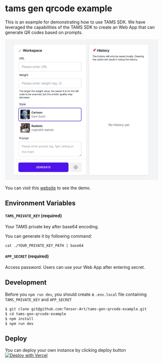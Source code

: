 # tams gen qrcode example

This is an example for demonstrating how to use TAMS SDK. We have leveraged the capabilities of the TAMS SDK to create an Web App that can generate QR codes based on prompts.

![screenshot](screenshot.jpeg)

You can visit this [website](https://tams-gen-qrcode-example-git-main-zhuscat.vercel.app/) to see the demo.

## Environment Variables

#### `TAMS_PRIVATE_KEY` (required)

Your TAMS private key after base64 encoding.

You can generate it by following command:

```
cat ./YOUR_PRIVATE_KEY_PATH | base64
```

#### `APP_SECRET` (required)

Access password. Users can use your Web App after entering secret.

## Development

Before you `npm run dev`, you should create a `.env.local` file containing `TAMS_PRIVATE_KEY` and `APP_SECRET`

```
$ git clone git@github.com:Tensor-Art/tams-gen-qrcode-example.git
$ cd tams-gen-qrcode-example
$ npm install
$ npm run dev
```

## Deploy

You can deploy your own instance by clicking deploy button [![Deploy with Vercel](https://vercel.com/button)](https://vercel.com/new/clone?repository-url=https%3A%2F%2Fgithub.com%2FTensor-Art%2Ftams-gen-qrcode-example&env=TAMS_PRIVATE_KEY,APP_SECRET)
